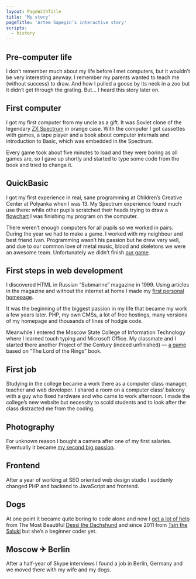 ```yaml
---
layout: PageWithTitle
title: 'My story'
pageTitle: 'Artem Sapegin’s interactive story'
scripts:
  - history
---
```


## Pre-computer life

I don’t remember much about my life before I met computers, but it wouldn’t be very interesting anyway. I remember my parents wanted to teach me (without success) to draw. And how I pulled a goose by its neck in a zoo but it didn’t get through the grating. But… I heard this story later on.

## First computer

I got my first computer from my uncle as a gift. It was Soviet clone of the legendary [ZX Spectrum](http://en.wikipedia.org/wiki/ZX_Spectrum) in orange case. With the computer I got cassettes with games, a tape player and a book about computer internals and introduction to Basic, which was embedded in the Spectrum.

Every game took about five minutes to load and they were boring as all games are, so I gave up shortly and started to type some code from the book and tried to change it.

## QuickBasic

I got my first experience in real, sane programming at Children’s Creative Center at Polyanka when I was 13. My Spectrum experience found much use there: while other pupils scratched their heads trying to draw a [flowchart](http://en.wikipedia.org/wiki/Flowchart) I was finishing my program on the computer.

There weren’t enough computers for all pupils so we worked in pairs. During the year we had to make a game. I worked with my neighbour and best friend Ivan. Programming wasn’t his passion but he drew very well, and due to our common love of metal music, blood and skeletons we were an awesome team. Unfortunately we didn’t finish [our game](http://museum.sapegin.ru/gpf/group/history/ironman.html).

<x-embed id="IronMan" title="Use keys ← and →, mouse or thumbs and have the pleasure of Ivan’s sprites." background="/build/images/embeds/ironman/logo.png" height="201">

## First steps in web development

I discovered HTML in Russian “Submarine” magazine in 1999. Using articles in the magazine and without the internet at home I made my [first personal homepage](http://museum.sapegin.ru/tsott/).

<x-embed id="Tsott" title="The animation on the splash page of my first homepage looked like this." background="/build/images/embeds/tsott/tsott-logo.png" height="140">

It was the beginning of the biggest passion in my life that became my work a few years later. PHP, my own CMSs, a lot of free hostings, many versions of my homepage and thousands of lines of hodgie code.

Meanwhile I entered the Moscow State College of Information Technology where I learned touch typing and Microsoft Office. My classmate and I started there another Project of the Century (indeed unfinished) — [a game](http://museum.sapegin.ru/lotr/) based on “The Lord of the Rings” book.

## First job

Studying in the college became a work there as a computer class manager, teacher and web developer. I shared a room on a computer class’  balcony with a guy who fixed hardware and who came to work afternoon. I made the college’s new website but necessity to scold students and to look after the class distracted me from the coding.

## Photography

For unknown reason I bought a camera after one of my first salaries. Eventually it became [my second big passion](http://morning.photos/).

## Frontend

After a year of working at SEO oriented web design studio I suddenly changed PHP and backend to JavaScript and frontend.

## Dogs

At one point it became quite boring to code alone and now I [get a lot of help](http://instagram.com/p/XF6KXahtmS/) from The Most Beautiful [Dessi the Dachshund](http://morning.photos/albums/dachshund/) and since 2011 from [Tsiri the Saluki](http://morning.photos/albums/saluki/) but she’s a beginner coder yet.

## Moscow ✈︎ Berlin

After a half-year of Skype interviews I found a job in Berlin, Germany and we moved there with my wife and my dogs.
